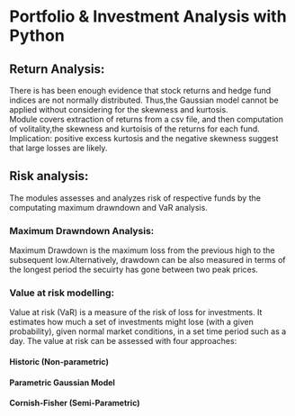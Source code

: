 # Portfolio & Investment Analysis with Python

## Return Analysis:
There is has been enough evidence that stock returns and hedge fund indices are not normally distributed. Thus,the Gaussian model cannot be applied without considering for the skewness and kurtosis.							
Module covers extraction of returns from a csv file, and then computation of volitality,the skewness and kurtoisis of the returns for each fund.						
Implication: positive excess kurtosis and the negative skewness suggest that large losses are likely.


## Risk analysis:
The modules assesses and analyzes risk of respective funds by the computating  maximum drawndown and VaR analysis.

  ### Maximum Drawndown Analysis:
  Maximum Drawdown is the maximum loss from the previous high to the subsequent low.Alternatively, drawdown can be also measured in terms of the longest period the secuirty has gone between two peak prices.

  ### Value at risk modelling:
  Value at risk (VaR) is a measure of the risk of loss for investments. It estimates how much a set of investments might lose (with a given probability), given normal market conditions, in a set time period such as a day.
  The value at risk can be assessed with four approaches:
  #### Historic (Non-parametric)
  #### Parametric Gaussian Model
  #### Cornish-Fisher (Semi-Parametric)

  

